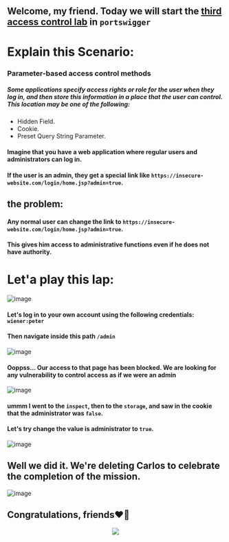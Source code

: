 ## Welcome, my friend. Today we will start the [third access control lab](https://portswigger.net/web-security/access-control/lab-user-role-controlled-by-request-parameter) in ```portswigger```

# Explain this Scenario:
### Parameter-based access control methods

##### Some applications specify access rights or role for the user when they log in, and then store this information in a place that the user can control. This location may be one of the following:

 - Hidden Field.
 - Cookie.
 - Preset Query String Parameter.

#### Imagine that you have a web application where regular users and administrators can log in.
#### If the user is an admin, they get a special link like ```https://insecure-website.com/login/home.jsp?admin=true```.

## the problem:

#### Any normal user can change the link to ```https://insecure-website.com/login/home.jsp?admin=true```.
#### This gives him access to administrative functions even if he does not have authority.

# Let'a play this lap:

![image](https://github.com/user-attachments/assets/efb97935-aa58-4753-810c-1288cf2b2b30)

#### Let's log in to your own account using the following credentials: ```wiener:peter```
#### Then navigate inside this path ```/admin```

![image](https://github.com/user-attachments/assets/e9d98f0a-38bc-46e4-b899-36a987e798f4)

#### Ooppss... Our access to that page has been blocked. We are looking for any vulnerability to control access as if we were an admin

![image](https://github.com/user-attachments/assets/e4379fab-94d8-40a7-91d4-06422818d5ef)

#### ummm I went to the ```inspect```, then to the ```storage```, and saw in the cookie that the administrator was ```false```.
#### Let's try change the value is administrator to ```true```.

![image](https://github.com/user-attachments/assets/1d12f48d-04d1-44e6-a7db-b14fce02b23c)

## Well we did it. We're deleting Carlos to celebrate the completion of the mission.

![image](https://github.com/user-attachments/assets/eca5293f-83e7-4502-a48a-68498b098e44)

## Congratulations, friends❤️‍🔥

<p align="center">
<img src="https://github.com/user-attachments/assets/cb10b7fd-def9-463b-8cec-d7de57519c3c" >
</p>

